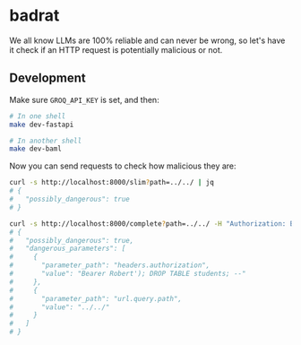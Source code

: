 # badrat

We all know LLMs are 100% reliable and can never be wrong, so let's have it check if an HTTP request is potentially malicious or not.

## Development

Make sure `GROQ_API_KEY` is set, and then:

```sh
# In one shell
make dev-fastapi

# In another shell
make dev-baml
```

Now you can send requests to check how malicious they are:
```sh
curl -s http://localhost:8000/slim?path=../../ | jq
# {
#   "possibly_dangerous": true
# }

curl -s http://localhost:8000/complete?path=../../ -H "Authorization: Bearer Robert'); DROP TABLE students; --" | jq
# {
#   "possibly_dangerous": true,
#   "dangerous_parameters": [
#     {
#       "parameter_path": "headers.authorization",
#       "value": "Bearer Robert'); DROP TABLE students; --"
#     },
#     {
#       "parameter_path": "url.query.path",
#       "value": "../../"
#     }
#   ]
# }
```
